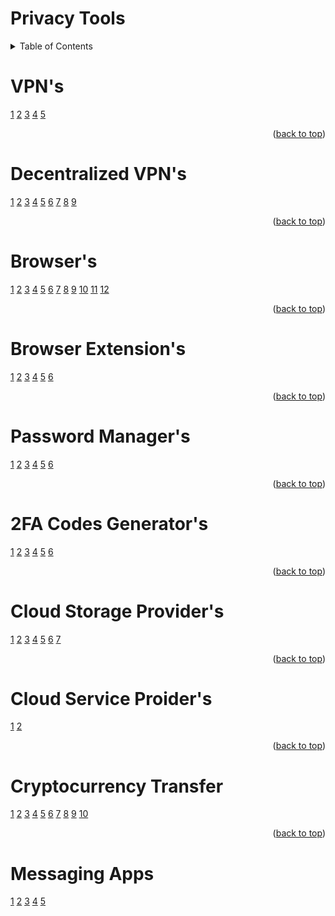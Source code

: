 # Privacy Tools

<!-- TABLE OF CONTENTS -->
<details>
  <summary>Table of Contents</summary>
      <ol>
        <li><a href="#decentralized-vpns">dVPNs</a></li>
        <li><a href="#browser">Browsers</a></li>
        <li><a href="#browser-extensions">Browser Extensions</a></li>
        <li><a href="#password-managers">Password Managers</a></li>
        <li><a href="#2fa-codes-generators">2Fa Code Generators</a></li>
        <li><a href="#cloud-storage-providers">Cloud Storage Providers</a></li>
        <li><a href="#cloud-service-proiders">Cloud Service Provider</a></li>
        <li><a href="#cryptocurrency-transfer">Cryptocurrency Transfer</a></li>
        <li><a href="#messaging-apps">Messaging Apps</a></li>
        <ul>
        <li><a href="#messaging-apps">Messaging Apps</a></li>
  </ol>
</details>


# VPN's
[1](https://nordvpn.com/)
[2](https://surfshark.com/)
[3](https://www.expressvpn.com/)
[4](https://protonvpn.com/)
[5](https://mullvad.net/en/why-mullvad-vpn)

<p align="right">(<a href="#readme">back to top</a>)</p>

# Decentralized VPN's
[1](https://safing.io/spn/)
[2](https://sentinel.co/)
[3](https://kelvpn.com/)
[4](https://www.mysteriumvpn.com/)
[5](https://www.orchid.com/vpn/)
[6](https://tachyon.eco/)
[7](https://www.deeper.network/)
[8](https://hoprnet.org/)
[9](https://boringprotocol.io/)

<p align="right">(<a href="#readme">back to top</a>)</p>

# Browser's
[1](https://librewolf.net/)
[2](https://brave.com/)
[3](https://www.mozilla.org/en-US/firefox/browsers/mobile/focus/)
[4](https://www.torproject.org/)
[5](https://duckduckgo.com/app)
[6](https://www.bromite.org/)
[7](https://onionbrowser.com/)
[8](https://www.mozilla.org/en-US/firefox/)
[9](https://www.waterfox.net/en-US/)
[10](https://mullvad.net/en/browser)
[11](https://www.opera.com/)
[12](https://vivaldi.com/)

<p align="right">(<a href="#readme">back to top</a>)</p>

# Browser Extension's
[1](https://github.com/gorhill/uBlock#ublock-origin)
[2](https://decentraleyes.org/)
[3](https://gitlab.com/ClearURLs/ClearUrls/-/blob/master/README.md)
[4](https://www.xbrowsersync.org/)
[5](https://github.com/Cookie-AutoDelete/Cookie-AutoDelete#installation)
[6](https://sponsor.ajay.app/)

<p align="right">(<a href="#readme">back to top</a>)</p>

# Password Manager's
[1](https://www.nordpress.com/)
[2](https://bitwarden.com/)
[3](https://www.lesspass.com/#/)
[4](https://keepassxc.org/)
[5](https://spectre.app/)
[6](https://www.dashlane.com/)

<p align="right">(<a href="#readme">back to top</a>)</p>

# 2FA Codes Generator's
[1](https://2fas.com/)
[2](https://getaegis.app/)
[3](https://play.google.com/store/apps/details?id=org.shadowice.flocke.andotp&pli=1)
[4](https://github.com/ente-io/auth/#readme)
[5](https://www.tofuauth.com/)
[6](https://github.com/raivo-otp/marketing-website/issues/19)

<p align="right">(<a href="#readme">back to top</a>)</p>

# Cloud Storage Provider's
[1](https://internxt.com/)
[2](https://nordlocker.com/)
[3](https://mega.io/?aff=TwV-_sjftpc)
[4](https://proton.me/)
[5](https://skiff.com/drive)
[6](https://nextcloud.com/)
[7](https://filen.io/)

<p align="right">(<a href="#readme">back to top</a>)</p>

# Cloud Service Proider's
[1](https://kasmweb.com/)
[2](https://www.docker.com/)

<p align="right">(<a href="#readme">back to top</a>)</p>

# Cryptocurrency Transfer
[1](https://stealthex.io/)
[2](https://sideshift.fi/)
[3](https://agoradesk.com/?rc=o7qv)
[4](https://localmonero.co/?rc=o7qv)
[5](https://majesticbank.sc/?ref=PKWnnp)
[6](https://bisq.network/)
[7](https://accounts.binance.com/en/register?ref=37212389)
[8](https://www.wizardswap.io/)
[9](https://unstoppableswap.net/)
[10](https://www.kraken.com/)

<p align="right">(<a href="#readme">back to top</a>)</p>

# Messaging Apps
[1](https://getsession.org/)
[2](https://status.im/)
[3](https://signal.org/)
[4](https://threema.ch/en)
[5](https://delta.chat/en/)
